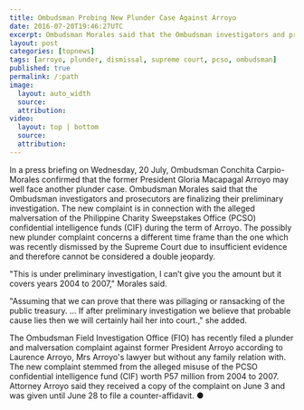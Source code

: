 ```yaml
---
title: Ombudsman Probing New Plunder Case Against Arroyo
date: 2016-07-20T19:46:27UTC
excerpt: Ombudsman Morales said that the Ombudsman investigators and prosecutors are finalizing their preliminary investigation on possibly a new plunder and malversation case against former President Gloria Macapagal Arroyo after the Supreme Court recently dismissed a plunder case due to insufficient evidence.
layout: post
categories: [topnews]
tags: [arroyo, plunder, dismissal, supreme court, pcso, ombudsman]
published: true
permalink: /:path
image:
  layout: auto_width
  source: 
  attribution: 
video:
  layout: top | bottom
  source: 
  attribution: 
---
```


In a press briefing on Wednesday, 20 July, Ombudsman Conchita Carpio-Morales confirmed that the former President Gloria Macapagal Arroyo may well face another plunder case.
Ombudsman Morales said that the Ombudsman investigators and prosecutors are finalizing their preliminary investigation.
The new complaint is in connection with the alleged malversation of the Philippine Charity Sweepstakes Office (PCSO) confidential intelligence funds (CIF) during the term of Arroyo. The possibly new plunder complaint concerns a different time frame than the one which was recently dismissed by the Supreme Court due to insufficient evidence and therefore cannot be considered a double jeopardy.

"This is under preliminary investigation, I can’t give you the amount but it covers years 2004 to 2007," Morales said.

"Assuming that we can prove that there was pillaging or ransacking of the public treasury. ... If after preliminary investigation we believe that probable cause lies then we will certainly hail her into court.," she added.

The Ombudsman Field Investigation Office (FIO) has recently filed a plunder and malversation complaint against former President Arroyo according to Laurence Arroyo, Mrs Arroyo's lawyer but without any family relation with. The new complaint stemmed from the alleged misuse of the PCSO confidential intelligence fund (CIF) worth P57 million from 2004 to 2007. Attorney Arroyo said they received a copy of the complaint on June 3 and was given until June 28 to file a counter-affidavit.
&#x25cf;
